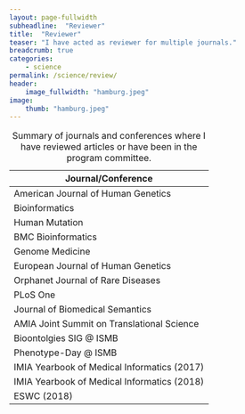 ```yaml
---
layout: page-fullwidth
subheadline:  "Reviewer"
title:  "Reviewer"
teaser: "I have acted as reviewer for multiple journals."
breadcrumb: true
categories:
    - science
permalink: /science/review/
header:
    image_fullwidth: "hamburg.jpeg"
image:
    thumb: "hamburg.jpeg"
---
```



<table  style="width: 100%;">
  <caption>Summary of journals and conferences where I have reviewed articles or have been in the program committee.</caption>
  <colgroup>
    <col span="1" style="width: 100%;"/>
  </colgroup>
  <thead>
    <tr>
      <th>Journal/Conference</th>
    </tr>
  </thead>
  <tbody>
    <tr>
      <td>American Journal of Human Genetics</td>
    </tr>
    <tr>
      <td>Bioinformatics</td>
    </tr>
<tr>
      <td>Human Mutation</td>
    </tr>
<tr>
      <td>BMC Bioinformatics</td>
    </tr>
<tr>
      <td>Genome Medicine</td>
    </tr>
<tr>
      <td>European Journal of Human Genetics </td>
    </tr>
<tr>
      <td>Orphanet Journal of Rare Diseases</td>
    </tr>
<tr>
      <td>PLoS One</td>
    </tr>
<tr>
      <td>Journal of Biomedical Semantics</td>
    </tr>
<tr>
      <td>AMIA Joint Summit on Translational Science</td>
    </tr>
<tr>
      <td>Bioontolgies SIG @ ISMB</td>
    </tr>
<tr>
      <td>Phenotype-Day @ ISMB</td>
    </tr>
    <tr>
      <td>IMIA Yearbook of Medical Informatics (2017)</td>
    </tr>
     <tr>
      <td>IMIA Yearbook of Medical Informatics (2018)</td>
    </tr>
     <tr>
      <td>ESWC (2018)</td>
    </tr>
 </tbody>
</table>


